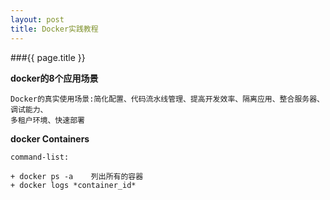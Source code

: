 ```yaml
---
layout: post
title: Docker实践教程
---
```


###{{ page.title }}

**docker的8个应用场景**

    Docker的真实使用场景:简化配置、代码流水线管理、提高开发效率、隔离应用、整合服务器、调试能力、
    多租户环境、快速部署

**docker Containers**

    command-list:

    + docker ps -a    列出所有的容器
    + docker logs *container_id*  
